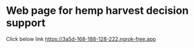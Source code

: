 # Web page for hemp harvest decision support

Click below link
https://3a5d-168-188-128-222.ngrok-free.app
